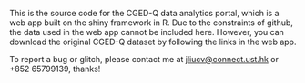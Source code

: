 This is the source code for the CGED-Q data analytics portal, which is a web app built on the shiny framework in R.
Due to the constraints of github, the data used in the web app cannot be included here.
However, you can download the original CGED-Q dataset by following the links in the web app.

To report a bug or glitch, please contact me at jliucv@connect.ust.hk or +852 65799139, thanks!
